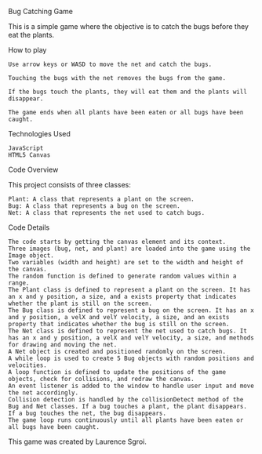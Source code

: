 Bug Catching Game

This is a simple game where the objective is to catch the bugs before they eat the plants.

How to play

    Use arrow keys or WASD to move the net and catch the bugs.

    Touching the bugs with the net removes the bugs from the game.

    If the bugs touch the plants, they will eat them and the plants will disappear.

    The game ends when all plants have been eaten or all bugs have been caught.

Technologies Used

    JavaScript
    HTML5 Canvas

Code Overview

This project consists of three classes:

    Plant: A class that represents a plant on the screen.
    Bug: A class that represents a bug on the screen.
    Net: A class that represents the net used to catch bugs.



Code Details

    The code starts by getting the canvas element and its context.
    Three images (bug, net, and plant) are loaded into the game using the Image object.
    Two variables (width and height) are set to the width and height of the canvas.
    The random function is defined to generate random values within a range.
    The Plant class is defined to represent a plant on the screen. It has an x and y position, a size, and a exists property that indicates whether the plant is still on the screen.
    The Bug class is defined to represent a bug on the screen. It has an x and y position, a velX and velY velocity, a size, and an exists property that indicates whether the bug is still on the screen.
    The Net class is defined to represent the net used to catch bugs. It has an x and y position, a velX and velY velocity, a size, and methods for drawing and moving the net.
    A Net object is created and positioned randomly on the screen.
    A while loop is used to create 5 Bug objects with random positions and velocities.
    A loop function is defined to update the positions of the game objects, check for collisions, and redraw the canvas.
    An event listener is added to the window to handle user input and move the net accordingly.
    Collision detection is handled by the collisionDetect method of the Bug and Net classes. If a bug touches a plant, the plant disappears. If a bug touches the net, the bug disappears.
    The game loop runs continuously until all plants have been eaten or all bugs have been caught.

This game was created by Laurence Sgroi.